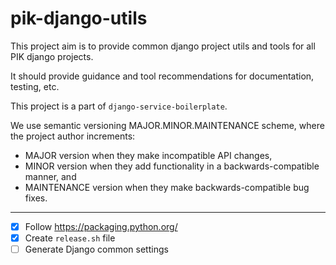# pik-django-utils #

This project aim is to provide common django project utils and tools 
for all PIK django projects.

It should provide guidance and tool recommendations for documentation, 
testing, etc.

This project is a part of `django-service-boilerplate`.

We use semantic versioning MAJOR.MINOR.MAINTENANCE scheme, where the project author increments:

 - MAJOR version when they make incompatible API changes,
 - MINOR version when they add functionality in a backwards-compatible manner, and
 - MAINTENANCE version when they make backwards-compatible bug fixes.

----

 - [x] Follow https://packaging.python.org/
 - [x] Create `release.sh` file
 - [ ] Generate Django common settings
